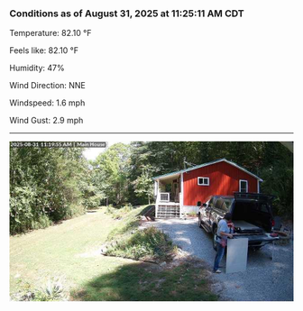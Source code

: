 ### Conditions as of August 31, 2025 at 11:25:11 AM CDT 

Temperature: 82.10 &deg;F

Feels like: 82.10 &deg;F

Humidity: 47%

Wind Direction: NNE

Windspeed: 1.6 mph

Wind Gust: 2.9 mph

---

<img src="./images/latest.jpeg"/>

